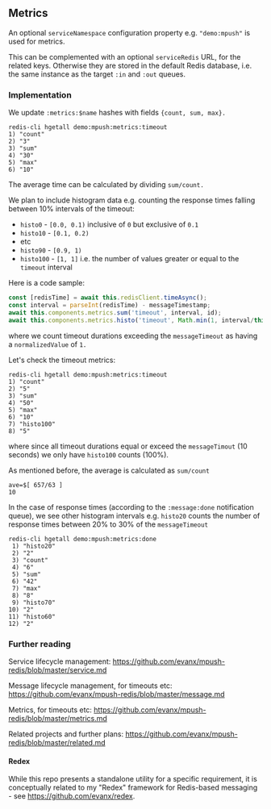 
## Metrics

An optional `serviceNamespace` configuration property e.g. `"demo:mpush"` is used for metrics.

This can be complemented with an optional `serviceRedis` URL, for the related keys. Otherwise they are stored in the default Redis database, i.e. the same instance as the target `:in` and `:out` queues.

### Implementation

We update `:metrics:$name` hashes with fields `{count, sum, max}.`

```
redis-cli hgetall demo:mpush:metrics:timeout
1) "count"
2) "3"
3) "sum"
4) "30"
5) "max"
6) "10"
```

The average time can be calculated by dividing `sum/count.`

We plan to include histogram data e.g. counting the response times falling between 10% intervals of the timeout:
- `histo0` - `[0.0, 0.1)` inclusive of `0` but exclusive of `0.1`
- `histo10` - `[0.1, 0.2)`
- etc
- `histo90` - `[0.9, 1)`
- `histo100` - `[1, 1]` i.e. the number of values greater or equal to the `timeout` interval

Here is a code sample:
```javascript
const [redisTime] = await this.redisClient.timeAsync();
const interval = parseInt(redisTime) - messageTimestamp;
await this.components.metrics.sum('timeout', interval, id);
await this.components.metrics.histo('timeout', Math.min(1, interval/this.props.messageTimeout), id);
```
where we count timeout durations exceeding the `messageTimeout` as having a `normalizedValue` of `1.`

Let's check the timeout metrics:
```
redis-cli hgetall demo:mpush:metrics:timeout
1) "count"
2) "5"
3) "sum"
4) "50"
5) "max"
6) "10"
7) "histo100"
8) "5"
```
where since all timeout durations equal or exceed the `messageTimout` (10 seconds) we only have `histo100` counts (100%).

As mentioned before, the average is calculated as `sum/count`
```
ave=$[ 657/63 ]
10
```

In the case of response times (according to the `:message:done` notification queue), we see other histogram intervals e.g. `histo20` counts the number of response times between 20% to 30% of the `messageTimeout`
```
redis-cli hgetall demo:mpush:metrics:done
 1) "histo20"
 2) "2"
 3) "count"
 4) "6"
 5) "sum"
 6) "42"
 7) "max"
 8) "8"
 9) "histo70"
10) "2"
11) "histo60"
12) "2"
````

### Further reading

Service lifecycle management: https://github.com/evanx/mpush-redis/blob/master/service.md

Message lifecycle management, for timeouts etc: https://github.com/evanx/mpush-redis/blob/master/message.md

Metrics, for timeouts etc: https://github.com/evanx/mpush-redis/blob/master/metrics.md

Related projects and further plans: https://github.com/evanx/mpush-redis/blob/master/related.md


#### Redex

While this repo presents a standalone utility for a specific requirement, it is conceptually related to my "Redex" framework for Redis-based messaging - see https://github.com/evanx/redex.
